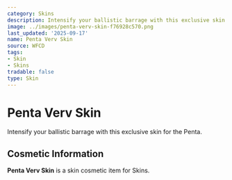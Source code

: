 ```yaml
---
category: Skins
description: Intensify your ballistic barrage with this exclusive skin for the Penta.
image: ../images/penta-verv-skin-f76928c570.png
last_updated: '2025-09-17'
name: Penta Verv Skin
source: WFCD
tags:
- Skin
- Skins
tradable: false
type: Skin
---
```


# Penta Verv Skin

Intensify your ballistic barrage with this exclusive skin for the Penta.

## Cosmetic Information

**Penta Verv Skin** is a skin cosmetic item for Skins.

